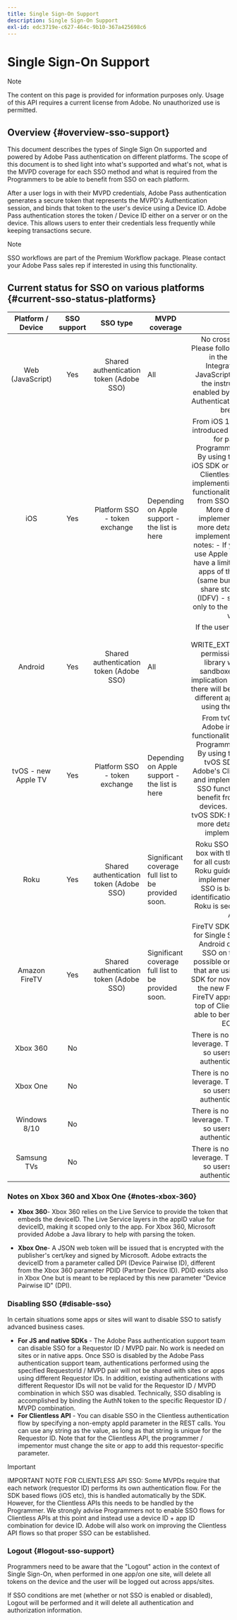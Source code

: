 ```yaml
---
title: Single Sign-On Support
description: Single Sign-On Support
exl-id: edc3719e-c627-464c-9b10-367a425698c6
---
```

# Single Sign-On Support

>[!NOTE]
>
>The content on this page is provided for information purposes only. Usage of this API requires a current license from Adobe. No unauthorized use is permitted.

## Overview {#overview-sso-support}

This document describes the types of Single Sign On supported and powered by Adobe Pass authentication on different platforms. The scope of this document is to shed light into what's supported and what's not, what is the MVPD coverage for each SSO method and what is required from the Programmers to be able to benefit from SSO on each platform.

After a user logs in with their MVPD credentials, Adobe Pass authentication generates a secure token that represents the MVPD's Authentication session, and binds that token to the user's device using a Device ID. Adobe Pass authentication stores the token / Device ID either on a server or on the device. This allows users to enter their credentials less frequently while keeping transactions secure.

>[!NOTE]
>
>SSO workflows are part of the Premium Workflow package. Please contact your Adobe Pass sales rep if interested in using this functionality.

## Current status for SSO on various platforms {#current-sso-status-platforms}

|  Platform / Device  | SSO support |                SSO type                 | MVPD coverage                                       |                                                                                                                                                                                                                                                                                                Notes                                                                                                                                                                                                                                                                                               |
|:-------------------:|:-----------:|:---------------------------------------:|-----------------------------------------------------|:--------------------------------------------------------------------------------------------------------------------------------------------------------------------------------------------------------------------------------------------------------------------------------------------------------------------------------------------------------------------------------------------------------------------------------------------------------------------------------------------------------------------------------------------------------------------------------------------------:|
| Web (JavaScript)    | Yes         | Shared authentication token (Adobe SSO) | All                                                 | No cross-browser SSO Please follow the instructions in the Programmer Integration Guide for JavaScript. Upon following the instructions, SSO is enabled by default.  Enabling Authentication per Requestor breaks SSO                                                                                                                                                                                                                                                                                                                                                                              |
| iOS                 | Yes         | Platform SSO - token exchange           | Depending on Apple support - the list is here       | From iOS 10, Apple & Adobe introduced SSO functionality for participating Programmers and MVPDs. By using the latest Adobe iOS SDK or by using Adobe's Clientless REST API and implementing the Apple SSO functionality you can benefit from SSO on iOS devices. More details on SDK implementation here and more details on Clientless implementation here. Extra notes: - If you don't want to use Apple SSO you can still have a limited SSO between apps of the same vendor (same bundle ID) that can share storage and an ID (IDFV) - so SSO is limited only to the apps of the same vendor.  |
| Android             | Yes         | Shared authentication token (Adobe SSO) | All                                                 | If the user does not accept the WRITE_EXTERNAL_STORAGE permission request, the library will use a local sandboxed storage. The implication in this case is that there will be no SSO between different applications when using the local storage.                                                                                                                                                                                                                                                                                                                                                  |
| tvOS - new Apple TV | Yes         | Platform SSO - token exchange           | Depending on Apple support - the list is here       | From tvOS 10, Apple & Adobe introduced SSO functionality for participating Programmers and MVPDs. By using the latest Adobe tvOS SDK or by using Adobe's Clientless REST API and implementing the Apple SSO functionality you can benefit from SSO on tvOS devices. More details on tvOS SDK: here and here and more details on Clientless implementation here.                                                                                                                                                                                                                                    |
| Roku                | Yes         | Shared authentication token (Adobe SSO) | Significant coverage full list to be provided soon. | Roku SSO works out of the box with the Clientless API for all customers respecting Roku guidelines, no special implementation required. SSO is based on device identification information that Roku is securely sending to Adobe.                                                                                                                                                                                                                                                                                                                                                                  |
| Amazon FireTV       | Yes         | Shared authentication token (Adobe SSO) | Significant coverage full list to be provided soon. | FireTV SDK provides support for Single Sign On based on Android capabilities. The SSO on this platform is possible only between apps that are using Adobe FireTV SDK for now. More info about the new FireTV SDK here. FireTV apps implemented on top of Clientless API will be able to benefit from SSO by EOY 2018.                                                                                                                                                                                                                                                                              |
| Xbox 360            | No          |                                         |                                                     | There is no Device ID we can leverage. There is an App ID, so users don't have to authenticate every time.                                                                                                                                                                                                                                                                                                                                                                                                                                                                                         |
| Xbox One            | No          |                                         |                                                     | There is no Device ID we can leverage. There is an App ID, so users don't have to authenticate every time.                                                                                                                                                                                                                                                                                                                                                                                                                                                                                         |
| Windows 8/10        | No          |                                         |                                                     | There is no Device ID we can leverage. There is an App ID, so users don't have to authenticate every time.                                                                                                                                                                                                                                                                                                                                                                                                                                                                                         |
| Samsung TVs         | No          |                                         |                                                     | There is no Device ID we can leverage. There is an App ID, so users don't have to authenticate every time.                                                                                                                                                                                                                                                                                                                                                                                                                                                                                         |

### Notes on Xbox 360 and Xbox One {#notes-xbox-360}

* **Xbox 360**- Xbox 360 relies on the Live Service to provide the token that embeds the deviceID. The Live Service layers in the appID value for deviceID, making it scoped only to the app. For Xbox 360, Microsoft provided Adobe a Java library to help with parsing the token.

* **Xbox One**- A JSON web token will be issued that is encrypted with the publisher's cert/key and signed by Microsoft. Adobe extracts the deviceID from a parameter called DPI (Device Pairwise ID), different from the Xbox 360 parameter PDID (Partner Device ID). PDID exists also in Xbox One but is meant to be replaced by this new parameter "Device Pairwise ID" (DPI).


### Disabling SSO {#disable-sso}

In certain situations some apps or sites will want to disable SSO to satisfy advanced business cases.  

* **For JS and native SDKs** - The Adobe Pass authentication support team can disable SSO for a Requestor ID / MVPD pair. No work is needed on sites or in native apps.  Once SSO is disabled by the Adobe Pass authentication support team, authentications performed using the specified RequestorId / MVPD pair will not be shared with sites or apps using different Requestor IDs. In addition, existing authentications with different Requestor IDs will not be valid for the Requestor ID / MVPD combination in which SSO was disabled. Technically, SSO disabling is accomplished by binding the AuthN token to the specific Requestor ID / MVPD combination.
* **For Clientless API** - You can disable SSO in the Clientless authentication flow by specifying a non-empty appId parameter in the REST calls. You can use any string as the value, as long as that string is unique for the Requestor ID. Note that for the Clientless API, the programmer / impementor must change the site or app to add this requestor-specific parameter.

>[!IMPORTANT]
>
>IMPORTANT NOTE FOR CLIENTLESS API SSO: Some MVPDs require that each network (requestor ID) performs its own authentication flow. For the SDK based flows (iOS etc), this is handled automatically by the SDK. However, for the Clientless APIs this needs to be handled by the Programmer. We strongly advise Programmers not to enable SSO flows for Clientless APIs at this point and instead use a device ID + app ID combination for device ID. Adobe will also work on improving the Clientless API flows so that proper SSO can be established. 

### Logout {#logout-sso-support}

Programmers need to be aware that the "Logout" action in the context of Single Sign-On, when performed in one app/on one site, will delete all tokens on the device and the user will be logged out across apps/sites.

If SSO conditions are met (whether or not SSO is enabled or disabled), Logout will be performed and it will delete all authentication and authorization information.
